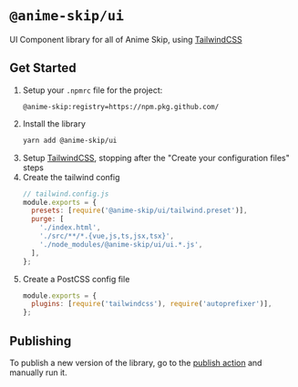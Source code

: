 # `@anime-skip/ui`

UI Component library for all of Anime Skip, using [TailwindCSS](https://tailwindcss.com/docs)

## Get Started

1. Setup your `.npmrc` file for the project:
   ```text
   @anime-skip:registry=https://npm.pkg.github.com/
   ```
1. Install the library
   ```bash
   yarn add @anime-skip/ui
   ```
1. Setup [TailwindCSS](https://tailwindcss.com/docs/guides/vue-3-vite#setting-up-tailwind-css), stopping after the "Create your configuration files" steps
1. Create the tailwind config
   ```js
   // tailwind.config.js
   module.exports = {
     presets: [require('@anime-skip/ui/tailwind.preset')],
     purge: [
       './index.html',
       './src/**/*.{vue,js,ts,jsx,tsx}',
       './node_modules/@anime-skip/ui/ui.*.js',
     ],
   };
   ```
1. Create a PostCSS config file
   ```js
   module.exports = {
     plugins: [require('tailwindcss'), require('autoprefixer')],
   };
   ```

## Publishing

To publish a new version of the library, go to the [publish action](https://github.com/anime-skip/ui/actions/workflows/publish.yml) and manually run it.
